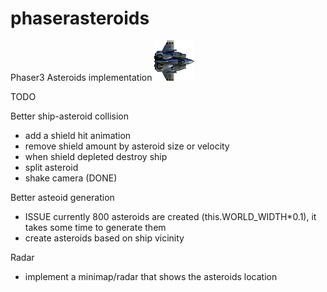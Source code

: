 # phaserasteroids
Phaser3 Asteroids implementation
![ship](https://github.com/geo-petrini/phaserasteroids/blob/main/assets/ship.png?raw=true)

TODO

Better ship-asteroid collision
- add a shield hit animation
- remove shield amount by asteroid size or velocity
- when shield depleted destroy ship
- split asteroid  
- shake camera (DONE)

Better asteoid generation
- ISSUE currently 800 asteroids are created (this.WORLD_WIDTH*0.1), it takes some time to generate them
- create asteroids based on ship vicinity

Radar
- implement a minimap/radar that shows the asteroids location
